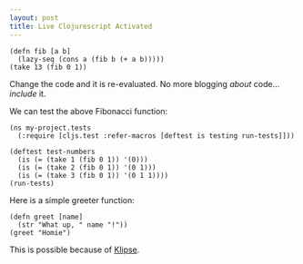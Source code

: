 ```yaml
---
layout: post
title: Live Clojurescript Activated
---
```


<pre><code class="language-klipse">(defn fib [a b] 
  (lazy-seq (cons a (fib b (+ a b)))))
(take 13 (fib 0 1))
</code></pre>

Change the code and it is re-evaluated.
No more blogging *about* code... *include* it.

We can test the above Fibonacci function:

<pre><code class="language-klipse">(ns my-project.tests
  (:require [cljs.test :refer-macros [deftest is testing run-tests]]))

(deftest test-numbers
  (is (= (take 1 (fib 0 1)) '(0)))
  (is (= (take 2 (fib 0 1)) '(0 1)))
  (is (= (take 3 (fib 0 1)) '(0 1 1))))
(run-tests)
</code></pre>

Here is a simple greeter function:

<pre><code class="language-klipse">(defn greet [name] 
  (str "What up, " name "!"))
(greet "Homie")
</code></pre>

This is possible because of [Klipse](https://github.com/viebel/klipse).
